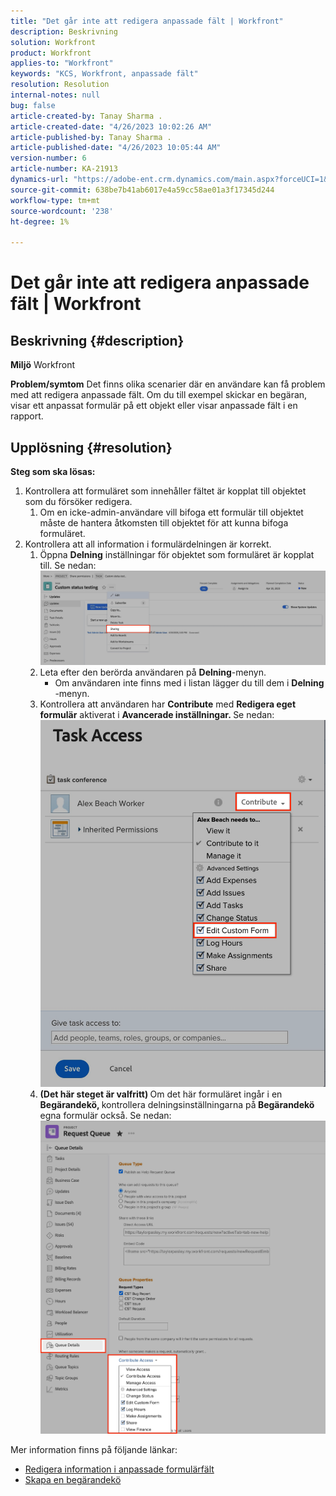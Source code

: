 ```yaml
---
title: "Det går inte att redigera anpassade fält | Workfront"
description: Beskrivning
solution: Workfront
product: Workfront
applies-to: "Workfront"
keywords: "KCS, Workfront, anpassade fält"
resolution: Resolution
internal-notes: null
bug: false
article-created-by: Tanay Sharma .
article-created-date: "4/26/2023 10:02:26 AM"
article-published-by: Tanay Sharma .
article-published-date: "4/26/2023 10:05:44 AM"
version-number: 6
article-number: KA-21913
dynamics-url: "https://adobe-ent.crm.dynamics.com/main.aspx?forceUCI=1&pagetype=entityrecord&etn=knowledgearticle&id=fbf2746c-19e4-ed11-a7c7-6045bd0061cb"
source-git-commit: 638be7b41ab6017e4a59cc58ae01a3f17345d244
workflow-type: tm+mt
source-wordcount: '238'
ht-degree: 1%

---
```


# Det går inte att redigera anpassade fält | Workfront

## Beskrivning {#description}

<b>Miljö</b>
Workfront


<b>Problem/symtom</b>
Det finns olika scenarier där en användare kan få problem med att redigera anpassade fält. Om du till exempel skickar en begäran, visar ett anpassat formulär på ett objekt eller visar anpassade fält i en rapport.


## Upplösning {#resolution}

<b>Steg som ska lösas:</b>
1. Kontrollera att formuläret som innehåller fältet är kopplat till objektet som du försöker redigera.
   1. Om en icke-admin-användare vill bifoga ett formulär till objektet måste de hantera åtkomsten till objektet för att kunna bifoga formuläret.
2. Kontrollera att all information i formulärdelningen är korrekt.
   1. Öppna <b>Delning</b> inställningar för objektet som formuläret är kopplat till. Se nedan:![](assets/d4ce1013-76e3-ed11-a7c7-6045bd006704.png)
   2. Leta efter den berörda användaren på <b>Delning</b>-menyn.
      - Om användaren inte finns med i listan lägger du till dem i <b>Delning</b> -menyn.
   3. Kontrollera att användaren har <b>Contribute</b> med <b>Redigera eget formulär</b> aktiverat i <b>Avancerade inställningar. </b>Se nedan:![](assets/469b16e9-75e3-ed11-a7c7-6045bd006704.png)
   4. <b>(Det här steget är valfritt) </b>Om det här formuläret ingår i en<b> Begärandekö, </b>kontrollera delningsinställningarna på<b> Begärandekö </b>egna formulär också. Se nedan:![](assets/5104626f-75e3-ed11-a7c7-6045bd006704.png)




Mer information finns på följande länkar:

- [Redigera information i anpassade formulärfält](https://experienceleague.adobe.com/docs/workfront/using/basics/work-with-custom-forms/edit-custom-forms.html?lang=en)
- [Skapa en begärandekö](https://experienceleague.adobe.com/docs/workfront/using/manage-work/requests/create-and-manage-request-queues/create-request-queue.html?lang=en)

